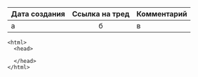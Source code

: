 | Дата создания     | Ссылка на тред | Комментарий     |
| :---              |    :----:      | :---            |
| а         | б          | в     |


    <html>
      <head>

      </head>
    </html>
    
